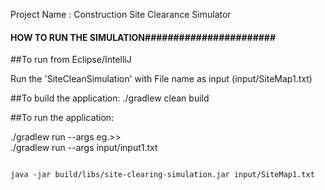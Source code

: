 Project Name : Construction Site Clearance Simulator
 


#### HOW TO RUN THE SIMULATION#######################
 
##To run from Eclipse/IntelliJ

Run the 'SiteCleanSimulation' with File name as input (input/SiteMap1.txt)

##To build the application:
 ./gradlew clean build
 
 
##To run the application:

./gradlew run --args <file name>
eg.>>  
  ./gradlew run --args input/input1.txt
```
   
java -jar build/libs/site-clearing-simulation.jar input/SiteMap1.txt
